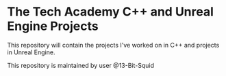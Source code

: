 # The Tech Academy C++ and Unreal Engine Projects
 
This repository will contain the projects I've worked on in C++ and projects in Unreal Engine.

This repository is maintained by user @13-Bit-Squid 
